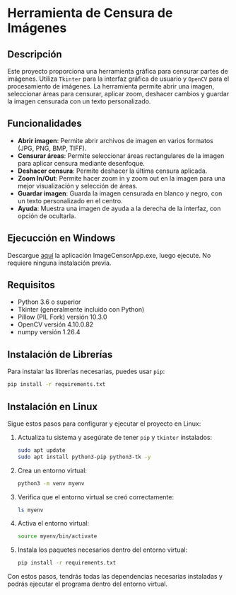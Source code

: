 # Herramienta de Censura de Imágenes

## Descripción

Este proyecto proporciona una herramienta gráfica para censurar partes de imágenes. Utiliza `Tkinter` para la interfaz gráfica de usuario y `OpenCV` para el procesamiento de imágenes. La herramienta permite abrir una imagen, seleccionar áreas para censurar, aplicar zoom, deshacer cambios y guardar la imagen censurada con un texto personalizado.

## Funcionalidades

- **Abrir imagen**: Permite abrir archivos de imagen en varios formatos (JPG, PNG, BMP, TIFF).
- **Censurar áreas**: Permite seleccionar áreas rectangulares de la imagen para aplicar censura mediante desenfoque.
- **Deshacer censura**: Permite deshacer la última censura aplicada.
- **Zoom In/Out**: Permite hacer zoom in y zoom out en la imagen para una mejor visualización y selección de áreas.
- **Guardar imagen**: Guarda la imagen censurada en blanco y negro, con un texto personalizado en el centro.
- **Ayuda**: Muestra una imagen de ayuda a la derecha de la interfaz, con opción de ocultarla.
  
## Ejecucción en Windows

Descargue [aquí](https://www.mediafire.com/file/i9sfoy9tvbx53i5/ImageCensorApp.exe/file) la aplicación ImageCensorApp.exe, luego ejecute. No requiere ninguna instalación previa.

## Requisitos

- Python 3.6 o superior
- Tkinter (generalmente incluido con Python)
- Pillow (PIL Fork) versión 10.3.0
- OpenCV versión 4.10.0.82
- numpy versión 1.26.4

## Instalación de Librerías

Para instalar las librerías necesarias, puedes usar `pip`:

```sh
pip install -r requirements.txt
```

## Instalación en Linux

Sigue estos pasos para configurar y ejecutar el proyecto en Linux:

1. Actualiza tu sistema y asegúrate de tener `pip` y `tkinter` instalados:
    ```sh
    sudo apt update
    sudo apt install python3-pip python3-tk -y
    ```

2. Crea un entorno virtual:
    ```sh
    python3 -m venv myenv
    ```

3. Verifica que el entorno virtual se creó correctamente:
    ```sh
    ls myenv
    ```

4. Activa el entorno virtual:
    ```sh
    source myenv/bin/activate
    ```

5. Instala los paquetes necesarios dentro del entorno virtual:
    ```sh
    pip install -r requirements.txt
    ```

Con estos pasos, tendrás todas las dependencias necesarias instaladas y podrás ejecutar el programa dentro del entorno virtual.
